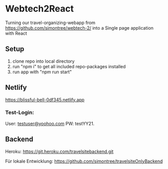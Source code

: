 
# Webtech2React
Turning our travel-organizing-webapp from https://github.com/simontree/webtech-2/ into a Single page application with React

## Setup
1. clone repo into local directory
2. run "npm i" to get all included repo-packages installed
3. run app with "npm run start"

## Netlify

https://blissful-bell-0df345.netlify.app

### Test-Login:
User: testuser@yoohoo.com
PW: testYY21.

## Backend

Heroku: https://git.heroku.com/travelsitebackend.git

Für lokale Entwicklung: https://github.com/simontree/travelsiteOnlyBackend
